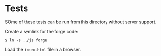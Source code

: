 Tests
=====

SOme of these tests can be run from this directory without server support.

Create a symlink for the forge code:

    $ ln -s ../js forge

Load the `index.html` file in a browser.
